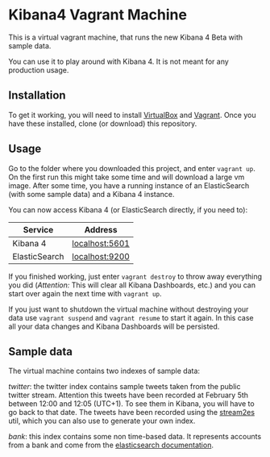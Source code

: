 Kibana4 Vagrant Machine
=======================

This is a virtual vagrant machine, that runs the new Kibana 4 Beta with sample data.

You can use it to play around with Kibana 4. It is not meant for any production usage.

Installation
------------

To get it working, you will need to install [VirtualBox](https://www.virtualbox.org/wiki/Downloads)
and [Vagrant](https://www.vagrantup.com). Once you have these installed, clone
(or download) this repository.

Usage
-----

Go to the folder where you downloaded this project, and enter `vagrant up`.
On the first run this might take some time and will download a large vm image.
After some time, you have a running instance of an ElasticSearch (with some
sample data) and a Kibana 4 instance.

You can now access Kibana 4 (or ElasticSearch directly, if you need to):

| Service       | Address                                 |
|---------------|-----------------------------------------|
| Kibana 4      | [localhost:5601](http://localhost:5601) |
| ElasticSearch | [localhost:9200](http://localhost:9200) |

If you finished working, just enter `vagrant destroy` to throw away everything you
did (*Attention:* This will clear all Kibana Dashboards, etc.) and you can start over again
the next time with `vagrant up`.

If you just want to shutdown the virtual machine without destroying your
data use `vagrant suspend` and `vagrant resume` to start it again. In this
case all your data changes and Kibana Dashboards will be persisted.

Sample data
-----------

The virtual machine contains two indexes of sample data:

*twitter*: the twitter index contains sample tweets taken from the public twitter stream.
Attention this tweets have been recorded at February 5th between 12:00 and 12:05 (UTC+1).
To see them in Kibana, you will have to go back to that date. The tweets have been recorded
using the [stream2es](https://github.com/elasticsearch/stream2es) util, which you can also use
to generate your own index.

*bank*: this index contains some non time-based data. It represents accounts from a bank
and come from the [elasticsearch documentation](http://www.elasticsearch.org/guide/en/elasticsearch/reference/current/_exploring_your_data.html).
